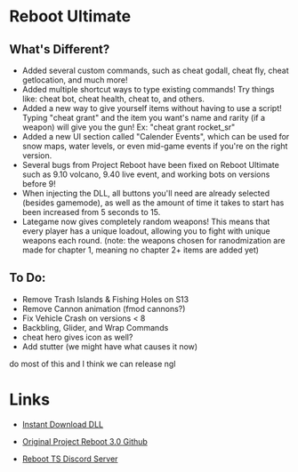 # Reboot Ultimate

## What's Different?

- Added several custom commands, such as cheat godall, cheat fly, cheat getlocation, and much more!
- Added multiple shortcut ways to type existing commands! Try things like: cheat bot, cheat health, cheat to, and others.
- Added a new way to give yourself items without having to use a script! Typing "cheat grant" and the item you want's name and rarity (if a weapon) will give you the gun! Ex: "cheat grant rocket_sr"
- Added a new UI section called "Calender Events", which can be used for snow maps, water levels, or even mid-game events if you're on the right version.
- Several bugs from Project Reboot have been fixed on Reboot Ultimate such as 9.10 volcano, 9.40 live event, and working bots on versions before 9!
- When injecting the DLL, all buttons you'll need are already selected (besides gamemode), as well as the amount of time it takes to start has been increased from 5 seconds to 15.
- Lategame now gives completely random weapons! This means that every player has a unique loadout, allowing you to fight with unique weapons each round. (note: the weapons chosen for ranodmization are made for chapter 1, meaning no chapter 2+ items are added yet)

## To Do:

- Remove Trash Islands & Fishing Holes on S13
- Remove Cannon animation (fmod cannons?)
- Fix Vehicle Crash on versions < 8
- Backbling, Glider, and Wrap Commands
- cheat hero gives icon as well?
- Add stutter (we might have what causes it now)

do most of this and I think we can release ngl

# Links

- [Instant Download DLL](https://cdn.discordapp.com/attachments/1116448359390122095/1183520129917653073/RebootUltimate.dll?ex=6588a203&is=65762d03&hm=b35db8f7eaade531c0abab21bae0b0d59235a85eaf7216aff61e670cc2df594b&)

- [Original Project Reboot 3.0 Github](https://github.com/Milxnor/Project-Reboot-3.0)

- [Reboot TS Discord Server](https://discord.gg/invite/rPc5t4usPe)
